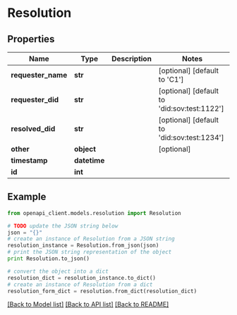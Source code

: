 # Resolution

## Properties

| Name               | Type         | Description | Notes                                       |
| ------------------ | ------------ | ----------- | ------------------------------------------- |
| **requester_name** | **str**      |             | [optional] [default to 'C1']                |
| **requester_did**  | **str**      |             | [optional] [default to 'did:sov:test:1122'] |
| **resolved_did**   | **str**      |             | [optional] [default to 'did:sov:test:1234'] |
| **other**          | **object**   |             | [optional]                                  |
| **timestamp**      | **datetime** |             |
| **id**             | **int**      |             |

## Example

```python
from openapi_client.models.resolution import Resolution

# TODO update the JSON string below
json = "{}"
# create an instance of Resolution from a JSON string
resolution_instance = Resolution.from_json(json)
# print the JSON string representation of the object
print Resolution.to_json()

# convert the object into a dict
resolution_dict = resolution_instance.to_dict()
# create an instance of Resolution from a dict
resolution_form_dict = resolution.from_dict(resolution_dict)
```

[[Back to Model list]](../README.md#documentation-for-models) [[Back to API list]](../README.md#documentation-for-api-endpoints) [[Back to README]](../README.md)
